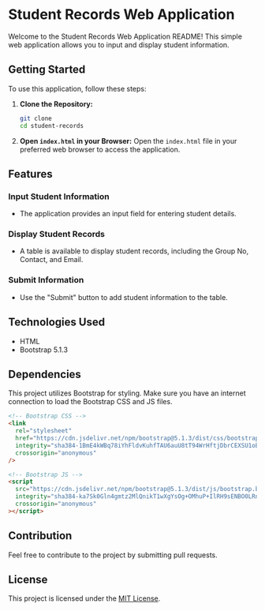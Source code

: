 # Student Records Web Application

Welcome to the Student Records Web Application README! This simple web application allows you to input and display student information.

## Getting Started

To use this application, follow these steps:

1. **Clone the Repository:**

   ```bash
   git clone
   cd student-records
   ```

2. **Open `index.html` in your Browser:**
   Open the `index.html` file in your preferred web browser to access the application.

## Features

### Input Student Information

- The application provides an input field for entering student details.

### Display Student Records

- A table is available to display student records, including the Group No, Contact, and Email.

### Submit Information

- Use the "Submit" button to add student information to the table.

## Technologies Used

- HTML
- Bootstrap 5.1.3

## Dependencies

This project utilizes Bootstrap for styling. Make sure you have an internet connection to load the Bootstrap CSS and JS files.

```html
<!-- Bootstrap CSS -->
<link
  rel="stylesheet"
  href="https://cdn.jsdelivr.net/npm/bootstrap@5.1.3/dist/css/bootstrap.min.css"
  integrity="sha384-1BmE4kWBq78iYhFldvKuhfTAU6auU8tT94WrHftjDbrCEXSU1oBoqyl2QvZ6jIW3"
  crossorigin="anonymous"
/>

<!-- Bootstrap JS -->
<script
  src="https://cdn.jsdelivr.net/npm/bootstrap@5.1.3/dist/js/bootstrap.bundle.min.js"
  integrity="sha384-ka7Sk0Gln4gmtz2MlQnikT1wXgYsOg+OMhuP+IlRH9sENBO0LRn5q+8nbTov4+1p"
  crossorigin="anonymous"
></script>
```

## Contribution

Feel free to contribute to the project by submitting pull requests.

## License

This project is licensed under the [MIT License](LICENSE).
